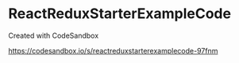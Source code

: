 # ReactReduxStarterExampleCode
Created with CodeSandbox

https://codesandbox.io/s/reactreduxstarterexamplecode-97fnm
